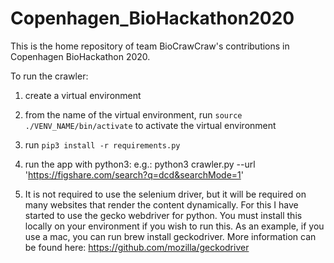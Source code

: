 # Copenhagen_BioHackathon2020
This is the home repository of team BioCrawCraw's contributions in Copenhagen BioHackathon 2020.

To run the crawler:
1) create a virtual environment
2) from the name of the virtual environment, run `source ./VENV_NAME/bin/activate` to activate the virtual environment
3) run `pip3 install -r requirements.py`
4) run the app with python3: e.g.: python3 crawler.py --url 'https://figshare.com/search?q=dcd&searchMode=1'

5) It is not required to use the selenium driver, but it will be required on many websites that render the content dynamically. For this I have started to use the gecko webdriver for python. You must install this locally on your environment if you wish to run this. As an example, if you use a mac, you can run brew install geckodriver. More information can be found here: https://github.com/mozilla/geckodriver
